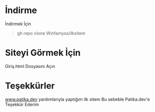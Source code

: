 # İndirme
İndirmek İçin
>gh repo clone Winfamyss/ilksitem

# Siteyi Görmek İçin
Giriş.html Dosyasını Açın


# Teşekkürler
www.patika.dev yardımlarıyla yaptığım ilk sitem
Bu sebeble Patika.dev'e Teşekkür Ederim
